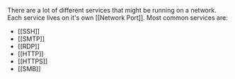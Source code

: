 There are a lot of different services that might be running on a network. Each service lives on it's own [[Network Port]]. Most common services are:
- [[SSH]]
- [[SMTP]]
- [[RDP]]
- [[HTTP]]
- [[HTTPS]]
- [[SMB]]